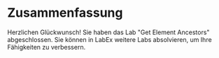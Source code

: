 # Zusammenfassung

Herzlichen Glückwunsch! Sie haben das Lab "Get Element Ancestors" abgeschlossen. Sie können in LabEx weitere Labs absolvieren, um Ihre Fähigkeiten zu verbessern.

